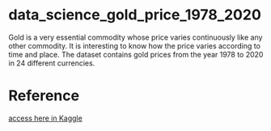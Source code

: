 # data_science_gold_price_1978_2020
Gold is a very essential commodity whose price varies continuously like any other commodity. It is interesting to know how the price varies according to time and place. The dataset contains gold prices from the year 1978 to 2020 in 24 different currencies.



# Reference

<a href="https://www.kaggle.com/sonukiller99/gold-price-from-1978-till-2020-in-24-currencies">access here in Kaggle</a>
